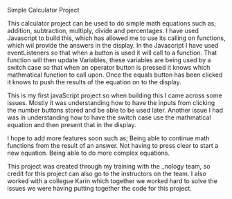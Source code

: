 Simple Calculator Project

This calculator project can be used to do simple math equations such as; addition, subtraction, multiply, divide and percentages. I have used Javascript to build this, which has allowed me to use its calling on functions, which wil provide the answers in the display. In the Javascript I have used eventListeners so that when a button is used it will call to a function. That function will then update Variables, these variables are being used by a switch case so that when an operator button is pressed it knows which mathmatical function to call upon. Once the equals button has been clicked it knows to push the results of the equation on to the display.

This is my first javaScript project so when building this I came across some issues. Mostly it was understanding how to have the inputs from clicking the number buttons stored and be able to be used later. Another issue I had was in understanding how to have the switch case use the mathmatical equation and then present that in the display.

I hope to add more features soon such as;
Being able to continue math functions from the result of an answer.
Not having to press clear to start a new equation.
Being able to do more complex equations.

This project was created through my training with the \_nology team, so credit for this project can also go to the instructors on the team. I also worked with a collegue Karin which together we worked hard to solve the issues we were having putting together the code for this project.
